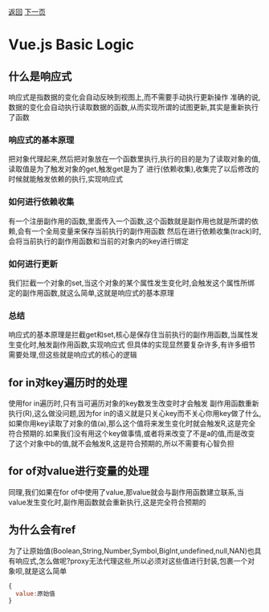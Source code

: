 [返回](../README.md)
[下一页]()
# Vue.js Basic Logic

## 什么是响应式
  响应式是指数据的变化会自动反映到视图上,而不需要手动执行更新操作
  准确的说,数据的变化会自动执行读取数据的函数,从而实现所谓的试图更新,其实是重新执行了函数

### 响应式的基本原理
  把对象代理起来,然后把对象放在一个函数里执行,执行的目的是为了读取对象的值,读取值是为了触发对象的get,触发get是为了
  进行(依赖收集),收集完了以后修改的时候就能触发依赖的执行,实现响应式

### 如何进行依赖收集
  有一个注册副作用的函数,里面传入一个函数,这个函数就是副作用也就是所谓的依赖,会有一个全局变量来保存当前执行的副作用函数
  然后在进行依赖收集(track)时,会将当前执行的副作用函数和当前的对象内的key进行绑定

### 如何进行更新
  我们拦截一个对象的set,当这个对象的某个属性发生变化时,会触发这个属性所绑定的副作用函数,就这么简单,这就是响应式的基本原理

### 总结
  响应式的基本原理是拦截get和set,核心是保存住当前执行的副作用函数,当属性发生变化时,触发副作用函数,实现响应式
  但具体的实现显然要复杂许多,有许多细节需要处理,但这些就是响应式的核心的逻辑

## for in对key遍历时的处理
  使用for in遍历时,只有当可遍历对象的key数发生改变时才会触发 副作用函数重新执行(R),这么做没问题,因为for in的语义就是只关心key而不关心你用key做了什么,如果你用key读取了对象的值(a),那么这个值将来发生变化时就会触发R,这是完全符合预期的.如果我们没有用这个key做事情,或者将来改变了不是a的值,而是改变了这个对象中b的值,就不会触发R,这是符合预期的,所以不需要有心智负担

## for of对value进行变量的处理
  同理,我们如果在for of中使用了value,那value就会与副作用函数建立联系,当value发生变化时,副作用函数就会重新执行,这是完全符合预期的

## 为什么会有ref
  为了让原始值(Boolean,String,Number,Symbol,BigInt,undefined,null,NAN)也具有响应式,怎么做呢?proxy无法代理这些,所以必须对这些值进行封装,包裹一个对象呗,就是这么简单
  
  ``` javascript
  {
    value:原始值
  }
  ```
